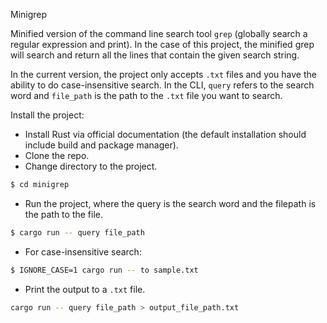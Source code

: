 Minigrep

Minified version of the command line search tool `grep` (globally search a regular expression and print). In the case of this project, the minified grep will search and return all the lines that contain the given search string.

In the current version, the project only accepts `.txt` files and you have the ability to do case-insensitive search. In the CLI, `query` refers to the search word and `file_path` is the path to the `.txt` file you want to search.

Install the project:
- Install Rust via official documentation (the default installation should include build and package manager).
- Clone the repo.
- Change directory to the project.
```bash
$ cd minigrep
```
- Run the project, where the query is the search word and the filepath is the path to the file.
```bash
$ cargo run -- query file_path
```
  - For case-insensitive search:
```bash
$ IGNORE_CASE=1 cargo run -- to sample.txt
```
  - Print the output to a `.txt` file.
```bash
cargo run -- query file_path > output_file_path.txt
```
